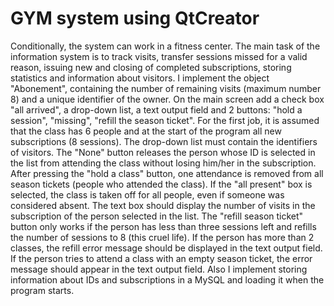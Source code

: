 # GYM system using QtCreator
Conditionally, the system can work in a fitness center. The main task of the information system is to track visits, transfer sessions missed for a valid reason, issuing 
new and closing of completed subscriptions, storing statistics and information about visitors.
I implement the object "Abonement", containing the number of remaining visits (maximum number 8) and a unique identifier of the owner. On the main screen add a check 
box "all arrived", a drop-down list, a text output field and 2 buttons: "hold a session", "missing", "refill the season ticket". For the first job, it is assumed that 
the class has 6 people and at the start of the program all new subscriptions (8 sessions). The drop-down list must contain the identifiers of visitors. The "None" button 
releases the person whose ID is selected in the list from attending the class without losing him/her in the subscription. After pressing the "hold a class" button, one 
attendance is removed from all season tickets (people who attended the class). If the "all present" box is selected, the class is taken off for all people, even if 
someone was considered absent. The text box should display the number of visits in the subscription of the person selected in the list. The "refill season ticket" 
button only works if the person has less than three sessions left and refills the number of sessions to 8 (this cruel life). If the person has more than 2 classes, 
the refill error message should be displayed in the text output field.  If the person tries to attend a class with an empty season ticket, the error message should 
appear in the text output field.
Also I implement storing information about IDs and subscriptions in a MySQL and loading it when the program starts.
